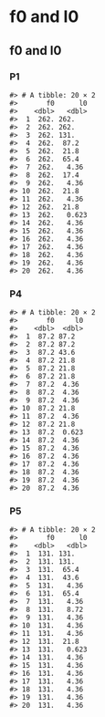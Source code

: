 f0 and l0
================

## f0 and l0

### P1

    #> # A tibble: 20 × 2
    #>       f0      l0
    #>    <dbl>   <dbl>
    #>  1  262. 262.   
    #>  2  262. 262.   
    #>  3  262. 131.   
    #>  4  262.  87.2  
    #>  5  262.  21.8  
    #>  6  262.  65.4  
    #>  7  262.   4.36 
    #>  8  262.  17.4  
    #>  9  262.   4.36 
    #> 10  262.  21.8  
    #> 11  262.   4.36 
    #> 12  262.  21.8  
    #> 13  262.   0.623
    #> 14  262.   4.36 
    #> 15  262.   4.36 
    #> 16  262.   4.36 
    #> 17  262.   4.36 
    #> 18  262.   4.36 
    #> 19  262.   4.36 
    #> 20  262.   4.36

### P4

    #> # A tibble: 20 × 2
    #>       f0     l0
    #>    <dbl>  <dbl>
    #>  1  87.2 87.2  
    #>  2  87.2 87.2  
    #>  3  87.2 43.6  
    #>  4  87.2 21.8  
    #>  5  87.2 21.8  
    #>  6  87.2 21.8  
    #>  7  87.2  4.36 
    #>  8  87.2  4.36 
    #>  9  87.2  4.36 
    #> 10  87.2 21.8  
    #> 11  87.2  4.36 
    #> 12  87.2 21.8  
    #> 13  87.2  0.623
    #> 14  87.2  4.36 
    #> 15  87.2  4.36 
    #> 16  87.2  4.36 
    #> 17  87.2  4.36 
    #> 18  87.2  4.36 
    #> 19  87.2  4.36 
    #> 20  87.2  4.36

### P5

    #> # A tibble: 20 × 2
    #>       f0      l0
    #>    <dbl>   <dbl>
    #>  1  131. 131.   
    #>  2  131. 131.   
    #>  3  131.  65.4  
    #>  4  131.  43.6  
    #>  5  131.   4.36 
    #>  6  131.  65.4  
    #>  7  131.   4.36 
    #>  8  131.   8.72 
    #>  9  131.   4.36 
    #> 10  131.   4.36 
    #> 11  131.   4.36 
    #> 12  131.  21.8  
    #> 13  131.   0.623
    #> 14  131.   4.36 
    #> 15  131.   4.36 
    #> 16  131.   4.36 
    #> 17  131.   4.36 
    #> 18  131.   4.36 
    #> 19  131.   4.36 
    #> 20  131.   4.36
